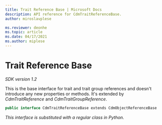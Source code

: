 ```yaml
---
title: Trait Reference Base | Microsoft Docs
description: API reference for CdmTraitReferenceBase.
author: miroslavplese

ms.reviewer: deonhe 
ms.topic: article
ms.date: 04/17/2021
ms.author: miplese
---
```


# Trait Reference Base

*SDK version 1.2*

This is the base interface for trait and trait group references and doesn't introduce any new properties or methods. It's extended by *CdmTraitReference* and *CdmTraitGroupReference*.

```csharp
public interface CdmTraitReferenceBase extends CdmObjectReferenceBase
```
*This interface is substituted with a regular class in Python.*
